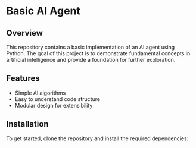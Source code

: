 # Basic AI Agent

## Overview
This repository contains a basic implementation of an AI agent using Python. The goal of this project is to demonstrate fundamental concepts in artificial intelligence and provide a foundation for further exploration.

## Features
- Simple AI algorithms
- Easy to understand code structure
- Modular design for extensibility

## Installation
To get started, clone the repository and install the required dependencies:
